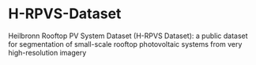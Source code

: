# H-RPVS-Dataset
Heilbronn Rooftop PV System Dataset (H-RPVS Dataset): a public dataset for segmentation of small-scale rooftop photovoltaic systems from very high-resolution imagery
